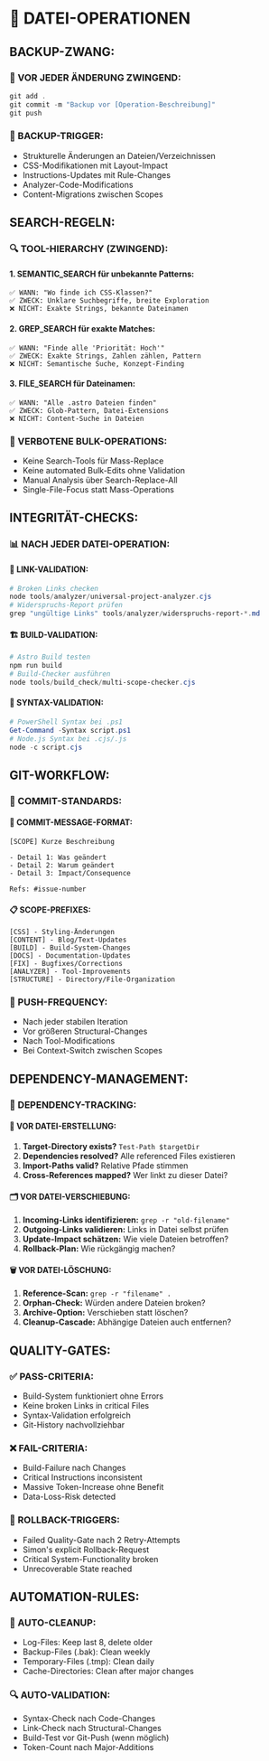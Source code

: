 # 📁 DATEI-OPERATIONEN

## **BACKUP-ZWANG:**

### **🔐 VOR JEDER ÄNDERUNG ZWINGEND:**
```powershell
git add .
git commit -m "Backup vor [Operation-Beschreibung]"  
git push
```

### **🎯 BACKUP-TRIGGER:**
- Strukturelle Änderungen an Dateien/Verzeichnissen
- CSS-Modifikationen mit Layout-Impact
- Instructions-Updates mit Rule-Changes
- Analyzer-Code-Modifications
- Content-Migrations zwischen Scopes

## **SEARCH-REGELN:**

### **🔍 TOOL-HIERARCHY (ZWINGEND):**

#### **1. SEMANTIC_SEARCH für unbekannte Patterns:**
```
✅ WANN: "Wo finde ich CSS-Klassen?"
✅ ZWECK: Unklare Suchbegriffe, breite Exploration
❌ NICHT: Exakte Strings, bekannte Dateinamen
```

#### **2. GREP_SEARCH für exakte Matches:**
```  
✅ WANN: "Finde alle 'Priorität: Hoch'"
✅ ZWECK: Exakte Strings, Zahlen zählen, Pattern
❌ NICHT: Semantische Suche, Konzept-Finding
```

#### **3. FILE_SEARCH für Dateinamen:**
```
✅ WANN: "Alle .astro Dateien finden"
✅ ZWECK: Glob-Pattern, Datei-Extensions  
❌ NICHT: Content-Suche in Dateien
```

### **🚫 VERBOTENE BULK-OPERATIONS:**
- Keine Search-Tools für Mass-Replace
- Keine automated Bulk-Edits ohne Validation
- Manual Analysis über Search-Replace-All
- Single-File-Focus statt Mass-Operations

## **INTEGRITÄT-CHECKS:**

### **📊 NACH JEDER DATEI-OPERATION:**

#### **🔗 LINK-VALIDATION:**
```powershell
# Broken Links checken
node tools/analyzer/universal-project-analyzer.cjs
# Widerspruchs-Report prüfen  
grep "ungültige Links" tools/analyzer/widerspruchs-report-*.md
```

#### **🏗️ BUILD-VALIDATION:**
```powershell  
# Astro Build testen
npm run build
# Build-Checker ausführen
node tools/build_check/multi-scope-checker.cjs
```

#### **📏 SYNTAX-VALIDATION:**
```powershell
# PowerShell Syntax bei .ps1
Get-Command -Syntax script.ps1
# Node.js Syntax bei .cjs/.js
node -c script.cjs
```

## **GIT-WORKFLOW:**

### **📝 COMMIT-STANDARDS:**

#### **🎯 COMMIT-MESSAGE-FORMAT:**
```
[SCOPE] Kurze Beschreibung

- Detail 1: Was geändert
- Detail 2: Warum geändert  
- Detail 3: Impact/Consequence

Refs: #issue-number
```

#### **📋 SCOPE-PREFIXES:**
```
[CSS] - Styling-Änderungen
[CONTENT] - Blog/Text-Updates
[BUILD] - Build-System-Changes
[DOCS] - Documentation-Updates
[FIX] - Bugfixes/Corrections
[ANALYZER] - Tool-Improvements
[STRUCTURE] - Directory/File-Organization
```

### **🔄 PUSH-FREQUENCY:**
- Nach jeder stabilen Iteration
- Vor größeren Structural-Changes
- Nach Tool-Modifications
- Bei Context-Switch zwischen Scopes

## **DEPENDENCY-MANAGEMENT:**

### **🔗 DEPENDENCY-TRACKING:**

#### **📁 VOR DATEI-ERSTELLUNG:**
1. **Target-Directory exists?** `Test-Path $targetDir`
2. **Dependencies resolved?** Alle referenced Files existieren
3. **Import-Paths valid?** Relative Pfade stimmen
4. **Cross-References mapped?** Wer linkt zu dieser Datei?

#### **🗂️ VOR DATEI-VERSCHIEBUNG:**
1. **Incoming-Links identifizieren:** `grep -r "old-filename"`
2. **Outgoing-Links validieren:** Links in Datei selbst prüfen
3. **Update-Impact schätzen:** Wie viele Dateien betroffen?
4. **Rollback-Plan:** Wie rückgängig machen?

#### **🗑️ VOR DATEI-LÖSCHUNG:**
1. **Reference-Scan:** `grep -r "filename" .`
2. **Orphan-Check:** Würden andere Dateien broken?
3. **Archive-Option:** Verschieben statt löschen?
4. **Cleanup-Cascade:** Abhängige Dateien auch entfernen?

## **QUALITY-GATES:**

### **✅ PASS-CRITERIA:**
- Build-System funktioniert ohne Errors
- Keine broken Links in critical Files  
- Syntax-Validation erfolgreich
- Git-History nachvollziehbar

### **❌ FAIL-CRITERIA:**
- Build-Failure nach Changes
- Critical Instructions inconsistent
- Massive Token-Increase ohne Benefit
- Data-Loss-Risk detected

### **🔄 ROLLBACK-TRIGGERS:**
- Failed Quality-Gate nach 2 Retry-Attempts
- Simon's explicit Rollback-Request
- Critical System-Functionality broken
- Unrecoverable State reached

## **AUTOMATION-RULES:**

### **🤖 AUTO-CLEANUP:**
- Log-Files: Keep last 8, delete older
- Backup-Files (.bak): Clean weekly
- Temporary-Files (.tmp): Clean daily
- Cache-Directories: Clean after major changes

### **🔍 AUTO-VALIDATION:**
- Syntax-Check nach Code-Changes
- Link-Check nach Structural-Changes
- Build-Test vor Git-Push (wenn möglich)
- Token-Count nach Major-Additions
